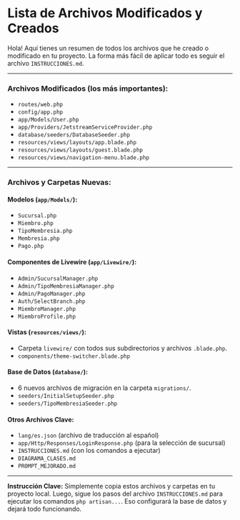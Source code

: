 # Lista de Archivos Modificados y Creados

Hola! Aquí tienes un resumen de todos los archivos que he creado o modificado en tu proyecto. La forma más fácil de aplicar todo es seguir el archivo `INSTRUCCIONES.md`.

---

### Archivos Modificados (los más importantes):
- `routes/web.php`
- `config/app.php`
- `app/Models/User.php`
- `app/Providers/JetstreamServiceProvider.php`
- `database/seeders/DatabaseSeeder.php`
- `resources/views/layouts/app.blade.php`
- `resources/views/layouts/guest.blade.php`
- `resources/views/navigation-menu.blade.php`

---

### Archivos y Carpetas Nuevas:

#### Modelos (`app/Models/`):
- `Sucursal.php`
- `Miembro.php`
- `TipoMembresia.php`
- `Membresia.php`
- `Pago.php`

#### Componentes de Livewire (`app/Livewire/`):
- `Admin/SucursalManager.php`
- `Admin/TipoMembresiaManager.php`
- `Admin/PagoManager.php`
- `Auth/SelectBranch.php`
- `MiembroManager.php`
- `MiembroProfile.php`

#### Vistas (`resources/views/`):
- Carpeta `livewire/` con todos sus subdirectorios y archivos `.blade.php`.
- `components/theme-switcher.blade.php`

#### Base de Datos (`database/`):
- 6 nuevos archivos de migración en la carpeta `migrations/`.
- `seeders/InitialSetupSeeder.php`
- `seeders/TipoMembresiaSeeder.php`

#### Otros Archivos Clave:
- `lang/es.json` (archivo de traducción al español)
- `app/Http/Responses/LoginResponse.php` (para la selección de sucursal)
- `INSTRUCCIONES.md` (con los comandos a ejecutar)
- `DIAGRAMA_CLASES.md`
- `PROMPT_MEJORADO.md`

---

**Instrucción Clave:** Simplemente copia estos archivos y carpetas en tu proyecto local. Luego, sigue los pasos del archivo `INSTRUCCIONES.md` para ejecutar los comandos `php artisan...`. Eso configurará la base de datos y dejará todo funcionando.
